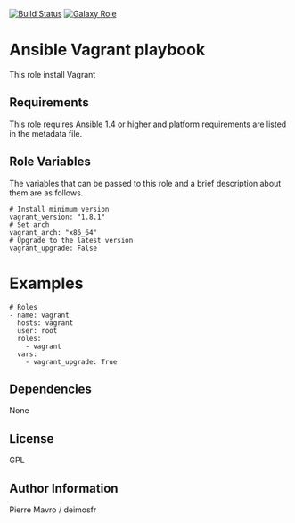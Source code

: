 [![Build Status](https://travis-ci.org/deimosfr/ansible-vagrant.svg?branch=master)](https://travis-ci.org/deimosfr/ansible-vagrant)
[![Galaxy Role](https://img.shields.io/badge/ansible--galaxy-vagrant-blue.svg)](https://galaxy.ansible.com/deimosfr/vagrant/)

Ansible Vagrant playbook
========================

This role install Vagrant

Requirements
------------

This role requires Ansible 1.4 or higher and platform requirements are listed
in the metadata file.

Role Variables
--------------

The variables that can be passed to this role and a brief description about
them are as follows.

```
# Install minimum version
vagrant_version: "1.8.1"
# Set arch
vagrant_arch: "x86_64"
# Upgrade to the latest version
vagrant_upgrade: False
```

Examples
========

```
# Roles
- name: vagrant
  hosts: vagrant
  user: root
  roles:
    - vagrant
  vars:
    - vagrant_upgrade: True
```

Dependencies
------------

None

License
-------

GPL

Author Information
------------------

Pierre Mavro / deimosfr
